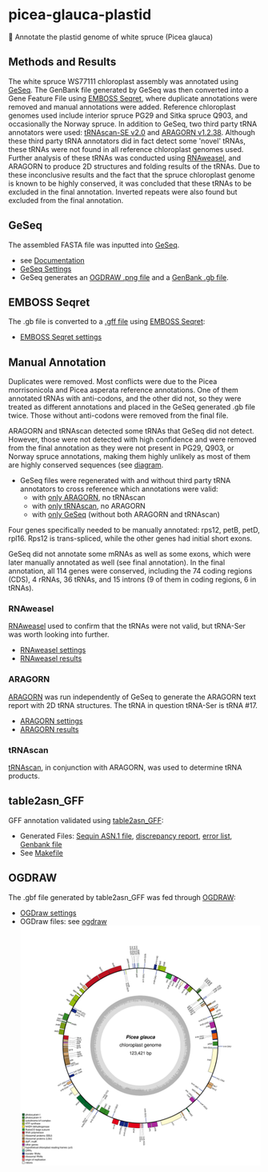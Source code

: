 # picea-glauca-plastid
:evergreen_tree: Annotate the plastid genome of white spruce (Picea glauca)

## Methods and Results
The white spruce WS77111 chloroplast assembly was annotated using [GeSeq](https://chlorobox.mpimp-golm.mpg.de/geseq.html). The GenBank file generated by GeSeq was then converted into a Gene Feature File using [EMBOSS Seqret](https://www.ebi.ac.uk/Tools/sfc/emboss_seqret/), where duplicate annotations were removed and manual annotations were added. Reference chloroplast genomes used include interior spruce PG29 and Sitka spruce Q903, and occasionally the Norway spruce. In addition to GeSeq, two third party tRNA annotators were used: [tRNAscan-SE v2.0](http://lowelab.ucsc.edu/tRNAscan-SE/) and [ARAGORN v1.2.38](http://mbio-serv2.mbioekol.lu.se/ARAGORN/). Although these third party tRNA annotators did in fact detect some 'novel' tRNAs, these tRNAs were not found in all reference chloroplast genomes used. Further analysis of these tRNAs was conducted using [RNAweasel](http://megasun.bch.umontreal.ca/cgi-bin/RNAweasel/RNAweaselInterface.pl), and ARAGORN to produce 2D structures and folding results of the tRNAs. Due to these inconclusive results and the fact that the spruce chloroplast genome is known to be highly conserved, it was concluded that these tRNAs to be excluded in the final annotation. Inverted repeats were also found but excluded from the final annotation. 

## GeSeq
The assembled FASTA file was inputted into [GeSeq](https://chlorobox.mpimp-golm.mpg.de/geseq.html).
* see [Documentation](https://academic.oup.com/nar/article/45/W1/W6/3806659)
* [GeSeq Settings](https://github.com/bcgsc/picea-glauca-plastid/blob/master/GeSeq/GeSeq_settings.png)
* GeSeq generates an [OGDRAW .png file](https://github.com/bcgsc/picea-glauca-plastid/blob/master/GeSeq/WS77111-chloroplast.png) and a [GenBank .gb file](https://github.com/bcgsc/picea-glauca-plastid/blob/master/GeSeq/WS77111-chloroplast-GenBank.gb).

## EMBOSS Seqret
The .gb file is converted to a [.gff file](https://github.com/bcgsc/picea-glauca-plastid/blob/master/WS77111-chloroplast-EMBOSS.gff) using [EMBOSS Seqret](https://www.ebi.ac.uk/Tools/sfc/emboss_seqret/):
* [EMBOSS Seqret settings](https://github.com/bcgsc/picea-glauca-plastid/blob/master/EMBOSS-setings.png)

## Manual Annotation
Duplicates were removed. Most conflicts were due to the Picea morrisonicola and Picea asperata reference annotations. One of them annotated tRNAs with anti-codons, and the other did not, so they were treated as different annotations and placed in the GeSeq generated .gb file twice. Those without anti-codons were removed from the final file. 

ARAGORN and tRNAscan detected some tRNAs that GeSeq did not detect. However, those were not detected with high confidence and were removed from the final annotation as they were not present in PG29, Q903, or Norway spruce annotations, making them highly unlikely as most of them are highly conserved sequences (see [diagram](https://github.com/bcgsc/picea-glauca-plastid/blob/master/VennDiagram.pdf).
* GeSeq files were regenerated with and without third party tRNA annotators to cross reference which annotations were valid:
	* with [only ARAGORN](https://github.com/bcgsc/picea-glauca-plastid/tree/master/GeSeq/ARAGORN-only), no tRNAscan
	* with [only tRNAscan](https://github.com/bcgsc/picea-glauca-plastid/tree/master/GeSeq/tRNAscan-only), no ARAGORN
	* with [only GeSeq](https://github.com/bcgsc/picea-glauca-plastid/tree/master/GeSeq/GeSeq-only) (without both ARAGORN and tRNAscan)

Four genes specifically needed to be manually annotated: rps12, petB, petD, rpl16. Rps12 is trans-spliced, while the other genes had initial short exons. 

GeSeq did not annotate some mRNAs as well as some exons, which were later manually annotated as well (see final annotation). In the final annotation, all 114 genes were conserved, including the 74 coding regions (CDS), 4 rRNAs, 36 tRNAs, and 15 introns (9 of them in coding regions, 6 in tRNAs).

### RNAweasel 
[RNAweasel](http://megasun.bch.umontreal.ca/cgi-bin/RNAweasel/RNAweaselInterface.pl) used to confirm that the tRNAs were not valid, but tRNA-Ser was worth looking into further.
* [RNAweasel settings](https://github.com/bcgsc/picea-glauca-plastid/blob/master/RNAweasel/RNAweasel-settings.png)
* [RNAweasel results](https://github.com/bcgsc/picea-glauca-plastid/blob/master/RNAweasel/RNAweasel-results.txt)

### ARAGORN
[ARAGORN](http://mbio-serv2.mbioekol.lu.se/ARAGORN/) was run independently of GeSeq to generate the ARAGORN text report with 2D tRNA structures. The tRNA in question tRNA-Ser is tRNA #17.
* [ARAGORN settings](https://github.com/bcgsc/picea-glauca-plastid/blob/master/ARAGORN-settings.png)
* [ARAGORN results](https://github.com/bcgsc/picea-glauca-plastid/blob/master/ARAGORN-tRNA.txt)

### tRNAscan
[tRNAscan](http://lowelab.ucsc.edu/tRNAscan-SE/), in conjunction with ARAGORN, was used to determine tRNA products.

## table2asn_GFF
GFF annotation validated using [table2asn_GFF](https://www.ncbi.nlm.nih.gov/genbank/genomes_gff):
* Generated Files: [Sequin ASN.1 file](https://github.com/bcgsc/picea-glauca-plastid/blob/master/table2asn_GFF/WS77111-chloroplast.sqn), [discrepancy report](https://github.com/bcgsc/picea-glauca-plastid/blob/master/table2asn_GFF/WS77111-chloroplast.dr), [error list](https://github.com/bcgsc/picea-glauca-plastid/blob/master/table2asn_GFF/WS77111-chloroplast.val), [Genbank file](https://github.com/bcgsc/picea-glauca-plastid/blob/master/table2asn_GFF/WS77111-chloroplast.gbf)
* See [Makefile](https://github.com/bcgsc/picea-glauca-plastid/blob/master/table2asn_GFF/Makefile)

## OGDRAW
The .gbf file generated by table2asn_GFF was fed through [OGDRAW](https://chlorobox.mpimp-golm.mpg.de/OGDraw.html):
* [OGDraw settings](https://github.com/bcgsc/picea-glauca-plastid/blob/master/ogdraw/OGDRAW_settings.png)
* OGDraw files: see [ogdraw](https://github.com/bcgsc/picea-glauca-plastid/tree/master/ogdraw)
![WS77111 chloroplast genome](https://github.com/bcgsc/picea-glauca-plastid/blob/master/ogdraw/ogdraw-WS77111-chloroplast-outfile-preview.png)